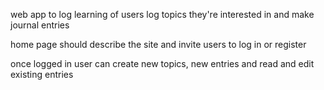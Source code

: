 web app to log learning of users
log topics they're interested in and make journal entries

home page should describe the site and invite users to log in or register 

once logged in user can create new topics, new entries and read and edit existing entries